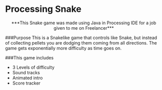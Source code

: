# Processing Snake

<p align = "center">
***This Snake game was made using Java in Processing IDE for a job given to me on Freelancer***

###Purpose
This is a Snakelike game that controls like Snake, but instead of collecting pellets you are dodging them coming from all directions.
The game gets exponentially more difficulty as time goes on.

###This game includes

* 3 Levels of difficulty
* Sound tracks
* Animated intro
* Score tracker
